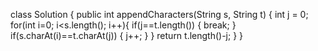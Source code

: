 class Solution {
    public int appendCharacters(String s, String t) {
        int j = 0;
        for(int i=0; i<s.length(); i++){
            if(j==t.length()) {
                break;
            }
            if(s.charAt(i)==t.charAt(j)) {
                j++;
            }
        }
        return t.length()-j;
    }
}
